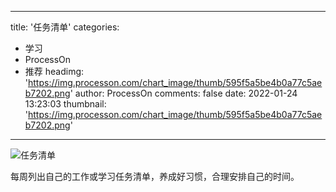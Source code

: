 
---
title: '任务清单'
categories: 
 - 学习
 - ProcessOn
 - 推荐
headimg: 'https://img.processon.com/chart_image/thumb/595f5a5be4b0a77c5aeb7202.png'
author: ProcessOn
comments: false
date: 2022-01-24 13:23:03
thumbnail: 'https://img.processon.com/chart_image/thumb/595f5a5be4b0a77c5aeb7202.png'
---

<div>   
<img class="thumb" alt="任务清单" src="https://img.processon.com/chart_image/thumb/595f5a5be4b0a77c5aeb7202.png" referrerpolicy="no-referrer">
<p>每周列出自己的工作或学习任务清单，养成好习惯，合理安排自己的时间。</p>  
</div>
            